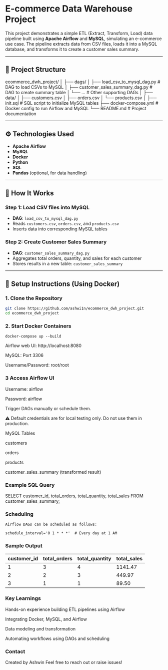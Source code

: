 # E-commerce Data Warehouse Project

This project demonstrates a simple ETL (Extract, Transform, Load) data pipeline built using **Apache Airflow** and **MySQL**, simulating an e-commerce use case. The pipeline extracts data from CSV files, loads it into a MySQL database, and transforms it to create a customer sales summary.

---

## 📁 Project Structure

ecommerce_dwh_project/
│
├── dags/
│ ├── load_csv_to_mysql_dag.py # DAG to load CSVs to MySQL
│ ├── customer_sales_summary_dag.py # DAG to create summary table
│ └── ... # Other supporting DAGs
│
├── data/
│ ├── customers.csv
│ ├── orders.csv
│ └── products.csv
│
├── init.sql # SQL script to initialize MySQL tables
├── docker-compose.yml # Docker config to run Airflow and MySQL
└── README.md # Project documentation


---

## ⚙️ Technologies Used

- **Apache Airflow**
- **MySQL**
- **Docker**
- **Python**
- **SQL**
- **Pandas** (optional, for data handling)

---

## 🚀 How It Works

### Step 1: Load CSV files into MySQL

- **DAG**: `load_csv_to_mysql_dag.py`
- Reads `customers.csv`, `orders.csv`, and `products.csv`
- Inserts data into corresponding MySQL tables

### Step 2: Create Customer Sales Summary

- **DAG**: `customer_sales_summary_dag.py`
- Aggregates total orders, quantity, and sales for each customer
- Stores results in a new table: `customer_sales_summary`

---

## 🐳 Setup Instructions (Using Docker)

### 1. Clone the Repository

```bash
git clone https://github.com/ashwi1n/ecommerce_dwh_project.git
cd ecommerce_dwh_project

```
### 2. Start Docker Containers

```
docker-compose up --build
```
Airflow web UI: http://localhost:8080

MySQL: Port 3306

Username/Password: root/root

### 3 Access Airflow UI
Username: airflow

Password: airflow

Trigger DAGs manually or schedule them.

⚠️ Default credentials are for local testing only. Do not use them in production.


MySQL Tables 

customers

orders

products

customer_sales_summary (transformed result)


### Example SQL Query

SELECT customer_id, total_orders, total_quantity, total_sales
FROM customer_sales_summary;

### Scheduling

    Airflow DAGs can be scheduled as follows:
```
schedule_interval='0 1 * * *'  # Every day at 1 AM
```

### Sample Output


| customer\_id | total\_orders | total\_quantity | total\_sales |
| ------------ | ------------- | --------------- | ------------ |
| 1            | 3             | 4               | 1141.47      |
| 2            | 2             | 3               | 449.97       |
| 3            | 1             | 1               | 89.50        |

### Key Learnings

Hands-on experience building ETL pipelines using Airflow

Integrating Docker, MySQL, and Airflow

Data modeling and transformation

Automating workflows using DAGs and scheduling

### Contact
Created by Ashwin
Feel free to reach out or raise issues!
